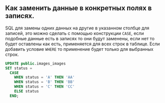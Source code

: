 Как заменить данные в конкретных полях в записях. 
---

SQL для замены одних данных на другие в указанном столбце для записей,
это можно сделать с помощью конструкции `CASE`, если подобные данные 
есть в записях то они будут заменены, если нет то будет оставлены как есть,
применяется для всех строк в таблице. Если добавить условие `WHERE` то
применение будет только для выбранных строк.

```sql
UPDATE public.images_images
SET status = 
  CASE 
    WHEN status = 'A' THEN 'AA'
    WHEN status = 'B' THEN 'BB'
    WHEN status = 'C' THEN 'CC'
    ELSE status
  END;
```
